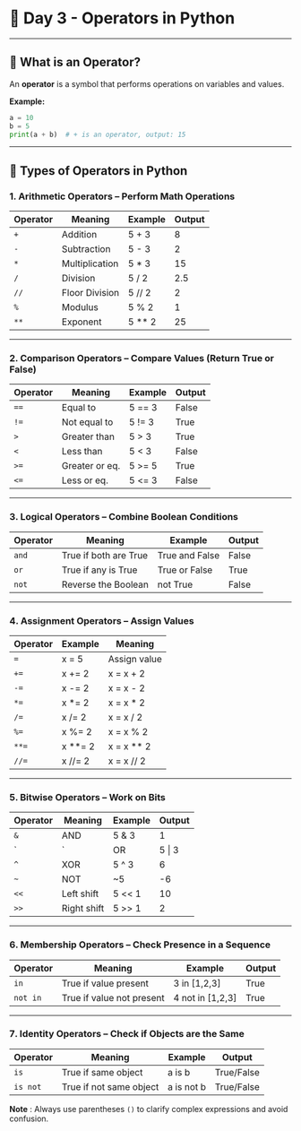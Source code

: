 # 📘 Day 3 - Operators in Python

---

## 🔹 What is an Operator?

An **operator** is a symbol that performs operations on variables and values.

**Example:**
```python
a = 10
b = 5
print(a + b)  # + is an operator, output: 15
```

---

## 🔹 Types of Operators in Python

### 1️. Arithmetic Operators – Perform Math Operations

| Operator | Meaning         | Example   | Output |
|----------|----------------|-----------|--------|
| `+`      | Addition       | 5 + 3     | 8      |
| `-`      | Subtraction    | 5 - 3     | 2      |
| `*`      | Multiplication | 5 * 3     | 15     |
| `/`      | Division       | 5 / 2     | 2.5    |
| `//`     | Floor Division | 5 // 2    | 2      |
| `%`      | Modulus        | 5 % 2     | 1      |
| `**`     | Exponent       | 5 ** 2    | 25     |

---

### 2️. Comparison Operators – Compare Values (Return True or False)

| Operator | Meaning         | Example   | Output |
|----------|----------------|-----------|--------|
| `==`     | Equal to       | 5 == 3    | False  |
| `!=`     | Not equal to   | 5 != 3    | True   |
| `>`      | Greater than   | 5 > 3     | True   |
| `<`      | Less than      | 5 < 3     | False  |
| `>=`     | Greater or eq. | 5 >= 5    | True   |
| `<=`     | Less or eq.    | 5 <= 3    | False  |

---

### 3️. Logical Operators – Combine Boolean Conditions

| Operator | Meaning                  | Example           | Output |
|----------|--------------------------|-------------------|--------|
| `and`    | True if both are True    | True and False    | False  |
| `or`     | True if any is True      | True or False     | True   |
| `not`    | Reverse the Boolean      | not True          | False  |

---

### 4️. Assignment Operators – Assign Values

| Operator | Example    | Meaning         |
|----------|------------|-----------------|
| `=`      | x = 5      | Assign value    |
| `+=`     | x += 2     | x = x + 2       |
| `-=`     | x -= 2     | x = x - 2       |
| `*=`     | x *= 2     | x = x * 2       |
| `/=`     | x /= 2     | x = x / 2       |
| `%=`     | x %= 2     | x = x % 2       |
| `**=`    | x **= 2    | x = x ** 2      |
| `//=`    | x //= 2    | x = x // 2      |

---

### 5️. Bitwise Operators – Work on Bits

| Operator | Meaning      | Example   | Output |
|----------|-------------|-----------|--------|
| `&`      | AND         | 5 & 3     | 1      |
| `|`      | OR          | 5 &#124; 3| 7      |
| `^`      | XOR         | 5 ^ 3     | 6      |
| `~`      | NOT         | ~5        | -6     |
| `<<`     | Left shift  | 5 << 1    | 10     |
| `>>`     | Right shift | 5 >> 1    | 2      |

---

### 6️. Membership Operators – Check Presence in a Sequence

| Operator | Meaning                  | Example             | Output |
|----------|--------------------------|---------------------|--------|
| `in`     | True if value present    | 3 in [1,2,3]        | True   |
| `not in` | True if value not present| 4 not in [1,2,3]    | True   |

---

### 7️. Identity Operators – Check if Objects are the Same

| Operator | Meaning                  | Example   | Output      |
|----------|--------------------------|-----------|-------------|
| `is`     | True if same object      | a is b    | True/False  |
| `is not` | True if not same object  | a is not b| True/False  |


**Note** : Always use parentheses `()` to clarify complex expressions and avoid confusion.